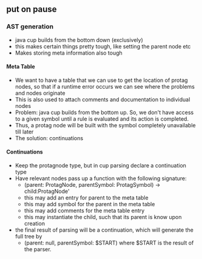 ## put on pause
### AST generation
* java cup builds from the bottom down (exclusively)
* this makes certain things pretty tough, like setting the parent node etc
* Makes storing meta information also tough
#### Meta Table
* We want to have a table that we can use to get the location 
  of protag nodes, so that if a runtime error occurs we can see 
  where the problems and nodes originate
* This is also used to attach comments and documentation to individual nodes
* Problem: java cup builds from the bottom up. So, we don't have access 
  to a given symbol until a rule is evaluated and its action is completed. 
* Thus, a protag node will be built with the symbol completely unavailable till later
* The solution: continuations
#### Continuations
* Keep the protagnode type, but in cup parsing declare a continuation type
* Have relevant nodes pass up a function with the following signature:
  * (parent: ProtagNode, parentSymbol: ProtagSymbol) -> child:ProtagNode'
  * this may add an entry for parent to the meta table
  * this may add symbol for the parent in the meta table
  * this may add comments for the meta table entry
  * this may instantiate the child, such that its parent is know upon creation
* the final result of parsing will be a continuation, which will generate the full tree by
  * (parent: null, parentSymbol: $START) where $START is the result of the parser.
  